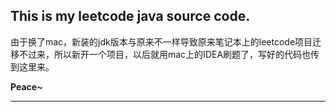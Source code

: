 ## This is my leetcode java source code.  

由于换了mac，新装的jdk版本与原来不一样导致原来笔记本上的leetcode项目迁移不过来，所以新开一个项目，以后就用mac上的IDEA刷题了，写好的代码也传到这里来。

**Peace~**

---

